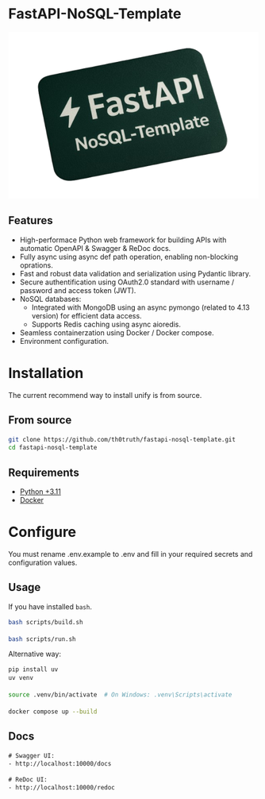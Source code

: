 # FastAPI-NoSQL-Template

![alt logo](./images/logo.png)

## **Features**

- High-performace Python web framework for building APIs with automatic OpenAPI & Swagger & ReDoc docs. 
- Fully async using async def path operation, enabling non-blocking oprations.
- Fast and robust data validation and serialization using Pydantic library. 
- Secure authentification using OAuth2.0 standard with username / password and access token (JWT).
- NoSQL databases:
    - Integrated with MongoDB using an async pymongo (related to 4.13 version) for efficient data access.
    - Supports Redis caching using async aioredis. 
- Seamless containerzation using Docker / Docker compose.
- Environment configuration.

# **Installation**

The current recommend way to install unify is from source.

## From source

```bash
git clone https://github.com/th0truth/fastapi-nosql-template.git
cd fastapi-nosql-template
```

## Requirements

- [Python +3.11](https://www.python.org/downloads/)
- [Docker](https://docs.docker.com/get-started/get-docker/)

# Configure

You must rename .env.example to .env and fill in your required secrets and configuration values.

## **Usage**

If you have installed `bash`.

```bash
bash scripts/build.sh

bash scripts/run.sh 
```

Alternative way:

```bash
pip install uv
uv venv

source .venv/bin/activate  # On Windows: .venv\Scripts\activate

docker compose up --build
```

## **Docs**

    # Swagger UI:
    - http://localhost:10000/docs

    # ReDoc UI:
    - http://localhost:10000/redoc
